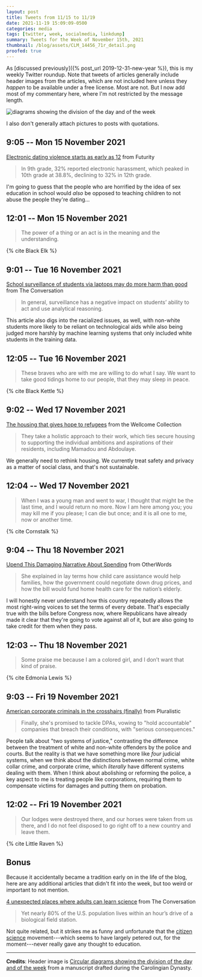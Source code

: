 ```yaml
---
layout: post
title: Tweets from 11/15 to 11/19
date: 2021-11-19 15:09:09-0500
categories: media
tags: [twitter, week, socialmedia, linkdump]
summary: Tweets for the Week of November 15th, 2021
thumbnail: /blog/assets/CLM_14456_71r_detail.png
proofed: true
---
```


As [discussed previously]({% post_url 2019-12-31-new-year %}), this is my weekly Twitter roundup.  Note that tweets of articles generally include header images from the articles, which are not included here unless they *happen* to be available under a free license.  Most are not.  But I now add most of my commentary here, where I'm not restricted by the message length.

![diagrams showing the division of the day and of the week](/blog/assets/CLM_14456_71r_detail.png "diagrams showing the division of the day and of the week")

I also don't generally attach pictures to posts with quotations.

## 9:05 -- Mon 15 November 2021

[<i class="fab fa-twitter-square"></i>](https://jcolag.github.io/twitter/1460247464724758533) [Electronic dating violence starts as early as 12](https://www.futurity.org/electronic-dating-violence-teenagers-2653102/) from Futurity

 > In 9th grade, 32% reported electronic harassment, which peaked in 10th grade at 38.8%, declining to 32% in 12th grade.

I'm going to guess that the people who are horrified by the idea of sex education in school would *also* be opposed to teaching children to not abuse the people they're dating...

## 12:01 -- Mon 15 November 2021

[<i class="fab fa-twitter-square"></i>](https://jcolag.github.io/twitter/1460291756805685253)

 > The power of a thing or an act is in the meaning and the understanding.

{% cite Black Elk %}

## 9:01 -- Tue 16 November 2021

[<i class="fab fa-twitter-square"></i>](https://jcolag.github.io/twitter/1460608845982560257) [School surveillance of students via laptops may do more harm than good](https://theconversation.com/school-surveillance-of-students-via-laptops-may-do-more-harm-than-good-170983) from The Conversation

 > In general, surveillance has a negative impact on students’ ability to act and use analytical reasoning.

This article also digs into the racialized issues, as well, with non-white students more likely to be reliant on technological aids while also being judged more harshly by machine learning systems that only included white students in the training data.

## 12:05 -- Tue 16 November 2021

[<i class="fab fa-twitter-square"></i>](https://jcolag.github.io/twitter/1460655151119622148)

 > These braves who are with me are willing to do what I say. We want to take good tidings home to our people, that they may sleep in peace.

{% cite Black Kettle %}

## 9:02 -- Wed 17 November 2021

[<i class="fab fa-twitter-square"></i>](https://jcolag.github.io/twitter/1460971485665939463) [The housing that gives hope to refugees](https://wellcomecollection.org/articles/YX_BrxIAACEAnlrj) from the Wellcome Collection

 > They take a holistic approach to their work, which ties secure housing to supporting the individual ambitions and aspirations of their residents, including Mamadou and Abdoulaye.

We generally need to rethink housing.  We currently treat safety and privacy as a matter of social class, and that's not sustainable.

## 12:04 -- Wed 17 November 2021

[<i class="fab fa-twitter-square"></i>](https://jcolag.github.io/twitter/1461017287473844225)

 > When I was a young man and went to war, I thought that might be the last time, and I would return no more. Now I am here among you; you may kill me if you please; I can die but once; and it is all one to me, now or another time.

{% cite Cornstalk %}

## 9:04 -- Thu 18 November 2021

[<i class="fab fa-twitter-square"></i>](https://jcolag.github.io/twitter/1461334376663289862) [Upend This Damaging Narrative About Spending](https://otherwords.org/upend-this-damaging-narrative-about-spending/) from OtherWords

 > She explained in lay terms how child care assistance would help families, how the government could negotiate down drug prices, and how the bill would fund home health care for the nation’s elderly.

I will honestly never understand how this country repeatedly allows the most right-wing voices to set the terms of every debate.  That's especially true with the bills before Congress now, where Republicans have already made it clear that they're going to vote against all of it, but are also going to take credit for them when they pass.

## 12:03 -- Thu 18 November 2021

[<i class="fab fa-twitter-square"></i>](https://jcolag.github.io/twitter/1461379423689748485)

 > Some praise me because I am a colored girl, and I don’t want that kind of praise.

{% cite Edmonia Lewis %}

## 9:03 -- Fri 19 November 2021

[<i class="fab fa-twitter-square"></i>](https://jcolag.github.io/twitter/1461696513080446983) [American corporate criminals in the crosshairs (finally)](https://pluralistic.net/2021/11/12/with-a-fountain-pen/#recidivism) from Pluralistic

 > Finally, she's promised to tackle DPAs, vowing to "hold accountable" companies that breach their conditions, with "serious consequences."

People talk about "two systems of justice," contrasting the difference between the treatment of white and non-white offenders by the police and courts.  But the reality is that we have something more like *four* judicial systems, when we think about the distinctions between normal crime, white collar crime, and corporate crime, which *literally* have different systems dealing with them.  When I think about abolishing or reforming the police, a key aspect to me is treating people like corporations, requiring them to compensate victims for damages and putting them on probation.

## 12:02 -- Fri 19 November 2021

[<i class="fab fa-twitter-square"></i>](https://jcolag.github.io/twitter/1461741559762894855)

 > Our lodges were destroyed there, and our horses were taken from us there, and I do not feel disposed to go right off to a new country and leave them.

{% cite Little Raven %}

## Bonus

Because it accidentally became a tradition early on in the life of the blog, here are any additional articles that didn't fit into the week, but too weird or important to not mention.

<i class="fas fa-square"></i> [4 unexpected places where adults can learn science](https://theconversation.com/4-unexpected-places-where-adults-can-learn-science-169796) from The Conversation

 > Yet nearly 80% of the U.S. population lives within an hour’s drive of a biological field station.

Not quite related, but it strikes me as funny and unfortunate that the [citizen science](https://en.wikipedia.org/wiki/Citizen_science) movement---which seems to have largely petered out, for the moment---never really gave any thought to education.

* * *

**Credits**:  Header image is [Circular diagrams showing the division of the day and of the week](https://commons.wikimedia.org/wiki/File:CLM_14456_71r_detail.jpg) from a manuscript drafted during the Carolingian Dynasty.
